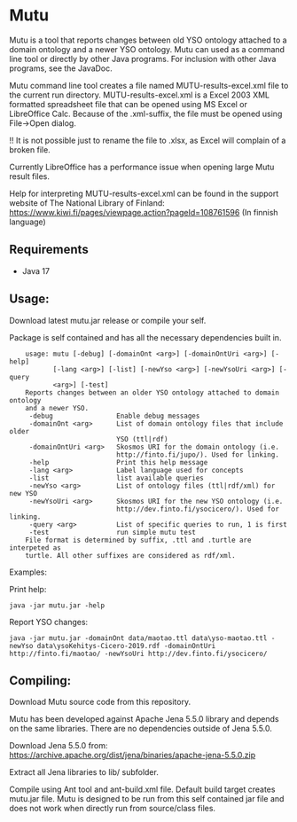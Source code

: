 # Mutu

Mutu is a tool that reports changes between old YSO ontology attached
to a domain ontology and a newer YSO ontology. Mutu can used as a 
command line tool or directly by other Java programs. For inclusion
with other Java programs, see the JavaDoc.

Mutu command line tool creates a file named MUTU-results-excel.xml file
to the current run directory. MUTU-results-excel.xml is a Excel 2003 XML 
formatted spreadsheet file that can be opened using MS Excel or LibreOffice
Calc. Because of the .xml-suffix, the file must be opened using File->Open 
dialog. 

!! It is not possible just to rename the file to .xlsx, as Excel will
complain of a broken file.

Currently LibreOffice has a performance issue when opening large Mutu 
result files.

Help for interpreting MUTU-results-excel.xml can be found in the support
website of The National Library of Finland:
https://www.kiwi.fi/pages/viewpage.action?pageId=108761596
(In finnish language)

## Requirements

- Java 17

## Usage:

Download latest mutu.jar release or compile your self. 

Package is 
self contained and has all the necessary dependencies built in. 


```
    usage: mutu [-debug] [-domainOnt <arg>] [-domainOntUri <arg>] [-help]
           [-lang <arg>] [-list] [-newYso <arg>] [-newYsoUri <arg>] [-query
           <arg>] [-test]
    Reports changes between an older YSO ontology attached to domain ontology
    and a newer YSO.
     -debug                Enable debug messages
     -domainOnt <arg>      List of domain ontology files that include older
                           YSO (ttl|rdf)
     -domainOntUri <arg>   Skosmos URI for the domain ontology (i.e.
                           http://finto.fi/jupo/). Used for linking.
     -help                 Print this help message
     -lang <arg>           Label language used for concepts
     -list                 list available queries
     -newYso <arg>         List of ontology files (ttl|rdf/xml) for new YSO
     -newYsoUri <arg>      Skosmos URI for the new YSO ontology (i.e.
                           http://dev.finto.fi/ysocicero/). Used for linking.
     -query <arg>          List of specific queries to run, 1 is first
     -test                 run simple mutu test
    File format is determined by suffix, .ttl and .turtle are interpeted as
    turtle. All other suffixes are considered as rdf/xml.
```

Examples:

Print help:
```
java -jar mutu.jar -help 
```
Report YSO changes:
```
java -jar mutu.jar -domainOnt data/maotao.ttl data\yso-maotao.ttl -newYso data\ysoKehitys-Cicero-2019.rdf -domainOntUri http://finto.fi/maotao/ -newYsoUri http://dev.finto.fi/ysocicero/
```

## Compiling:

Download Mutu source code from this repository.

Mutu has been developed against Apache Jena 5.5.0 library and depends on
the same libraries. There are no dependencies outside of Jena 5.5.0.

Download Jena 5.5.0 from:
https://archive.apache.org/dist/jena/binaries/apache-jena-5.5.0.zip

Extract all Jena libraries to lib/ subfolder. 

Compile using Ant tool and ant-build.xml file. Default build target creates
mutu.jar file. Mutu is designed to be run from this self contained jar file
and does not work when directly run from source/class files.